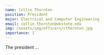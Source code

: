 ```yaml
---
name: Collin Thornton
position: President
major: Electrical and Computer Engineering
email: collin.thornton@okstate.edu
img: /assets/img/officers/cthornton.jpg
importance: 1
---
```

<!-- Description of the positions role and responsibilities -->
The president ...